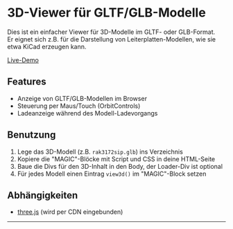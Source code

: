 # 3D-Viewer für GLTF/GLB-Modelle

Dies ist ein einfacher Viewer für 3D-Modelle im GLTF- oder GLB-Format.  
Er eignet sich z.B. für die Darstellung von Leiterplatten-Modellen, wie sie etwa KiCad erzeugen kann.

[Live-Demo](https://joembedded.github.io/viewer3d/index.html)

## Features
- Anzeige von GLTF/GLB-Modellen im Browser
- Steuerung per Maus/Touch (OrbitControls)
- Ladeanzeige während des Modell-Ladevorgangs

## Benutzung
1. Lege das 3D-Modell (z.B. `rak3172sip.glb`) ins Verzeichnis
2. Kopiere die "MAGIC"-Blöcke mit Script und CSS in deine HTML-Seite
3. Baue die Divs für den 3D-Inhalt in den Body, der Loader-Div ist optional
4. Für jedes Modell einen Eintrag `view3d()` im "MAGIC"-Block setzen

## Abhängigkeiten
- [three.js](https://threejs.org/) (wird per CDN eingebunden)

---
